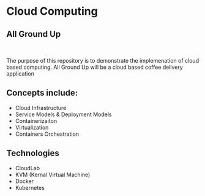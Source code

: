 <html> <h1><b>Cloud Computing</b><br></h1>
  <body><b><h2>All Ground Up</h2></b><br>
<p>The purpose of this repository is to demonstrate the implemenation of cloud based computing. All Ground Up will be a cloud based coffee delivery application</p>
<h2><b>Concepts include:</b></h2>
  <ul>
    <li>Cloud Infrastructure</li>
    <li>Service Models & Deployment Models</li>
    <li>Containerizaiton</li>
    <li>Virtualization</li>
    <li>Containers Orchestration</li>
  </ul>
 <h2> Technologies </h2>
   <ul>
    <li>CloudLab</li>
    <li>KVM (Kernal Virtual Machine)</li>
    <li>Docker</li>
    <li>Kubernetes</li>
    
   </ul>
 </body>
</html>
